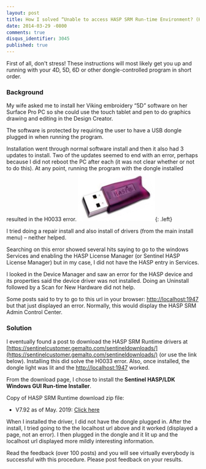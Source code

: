 ```yaml
---
layout: post
title: How I solved “Unable to access HASP SRM Run-time Environment? (H0033)”
date: 2014-03-29 -0800
comments: true
disqus_identifier: 3045
published: true
---
```

First of all, don't stress! These instructions will most likely get you up and running with your 4D, 5D, 6D
or other dongle-controlled program in short order.

### Background

My wife asked me to install her Viking embroidery “5D” software on her
Surface Pro PC so she could use the touch tablet and pen to do graphics
drawing and editing in the Design Creator.

The software is protected by requiring the user to have a USB dongle
plugged in when running the program.

Installation went through normal software install and then it also had 3
updates to install. Two of the updates seemed to end with an error,
perhaps because I did not reboot the PC after each (it was not clear
whether or not to do this). At any point, running the program with the
dongle installed resulted in the H0033 error.
![HASP Dongle](/images/blogs_webguild_com/Windows-Live-Writer/How-do-I-resolve-the-message-Unable-to-a_EDD5/HASPDongle_thumb.png "HASP Dongle"){: .left}

I tried doing a repair install and also install of drivers (from the
main install menu) – neither helped.

Searching on this error showed several hits saying to go to the windows
Services and enabling the HASP License Manager (or Sentinel HASP License
Manager) but in my case, I did not have the HASP entry in Services.

I looked in the Device Manager and saw an error for the HASP device and
its properties said the device driver was not installed. Doing an
Uninstall followed by a Scan for New Hardware did not help.

Some posts said to try to go to this url in your browser:
<http://localhost:1947> but that just displayed an error. Normally, this
would display the HASP SRM Admin Control Center. 

### Solution

I eventually found a post to download the HASP SRM Runtime drivers at
[https://sentinelcustomer.gemalto.com/sentineldownloads/](https://sentinelcustomer.gemalto.com/sentineldownloads/) (or use the link below).
Installing this did solve the H0033 error. Also, once installed, the
dongle light was lit and the <http://localhost:1947> worked.

From the download page, I chose to install the **Sentinel HASP/LDK
Windows GUI Run-time Installer**.

Copy of HASP SRM Runtime download zip file:

-   V7.92 as of May. 2019: [Click
    here](http://www.webguild.com/data/Sentinel_LDK_Run-time_setup-V7.92.zip)
    
When I installed the driver, I did not have the dongle plugged in. After the install, I tried going to the the localhost url above and it worked (displayed a page, not an error). I then plugged in the dongle and it lit up and the localhost url displayed more mildly interesting information.

Read the feedback (over 100 posts) and you will see virtually everybody is successful with this procedure. Please post feedback on your results. 

